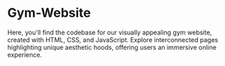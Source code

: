 # Gym-Website
Here, you'll find the codebase for our visually appealing gym website, created with HTML, CSS, and JavaScript. Explore interconnected pages highlighting unique aesthetic hoods, offering users an immersive online experience.
